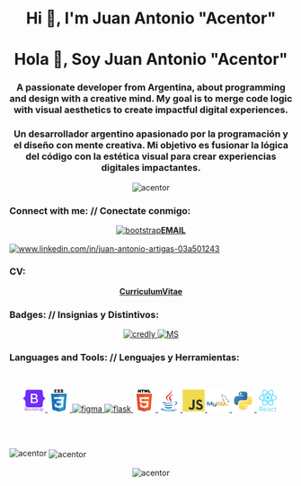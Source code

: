 <h1 align="center">Hi 👋, I'm Juan Antonio "Acentor"</h1>
<h1 align="center">Hola 👋, Soy Juan Antonio "Acentor"</h1>
<h3 align="center">A passionate developer from Argentina, about programming and design with a creative mind. My goal is to merge code logic with visual aesthetics to create impactful digital experiences.</h3>
<h3 align="center">Un desarrollador argentino apasionado por la programación y el diseño con mente creativa. Mi objetivo es fusionar la lógica del código con la estética visual para crear experiencias digitales impactantes.</h3>

<p align="center"> <img src="https://komarev.com/ghpvc/?username=acentor&label=Profile%20views&color=0e75b6&style=flat" alt="acentor" /> </p>

<h3 align="left">Connect with me: //  Conectate conmigo:</h3>

<p align="center"><a href="angel_x1_00@msn.com" target="_blank" rel="noreferrer"><img src="https://www.troopsf.com/wp-content/uploads/email-icon_60930.png" alt="bootstrap" width="40" height="40"/><b>EMAIL</b></a></p>
<p align="left">
<a href="https://linkedin.com/in/www.linkedin.com/in/juan-antonio-artigas-03a501243" target="blank"><img align="center" src="https://raw.githubusercontent.com/rahuldkjain/github-profile-readme-generator/master/src/images/icons/Social/linked-in-alt.svg" alt="www.linkedin.com/in/juan-antonio-artigas-03a501243" height="30" width="40" /></a>
</p>

<h3 align="left">CV:</h3>

<p align="center"><a href="https://github.com/Acentor/Acentor/blob/main/CurriculumVitae.pdf" target="_blank" rel="noreferrer"><b>CurriculumVitae</b></a></p>

<h3 align="left">Badges: //  Insignias y Distintivos:</h3>

<p align="center"><a href="https://www.credly.com/users/juan-artigas.acentor" target="_blank" rel="noreferrer"><img src="https://info.credly.com/hubfs/Credly_images_2022/Logo.svg" alt="credly" width="40" height="40"/> </a><a href="https://learn.microsoft.com/es-es/users/juanantonioartigas-4918/" target="_blank" rel="noreferrer"><img src="https://images.crunchbase.com/image/upload/c_pad,h_256,w_256,f_auto,q_auto:eco,dpr_1/v1501613147/ypg7mliwmzomf9fdrkvz.png" alt="MS" width="40" height="40"/> </a></p>


<h3 align="left">Languages and Tools:  //  Lenguajes y Herramientas:</h3>

<br>
<p align="center"> <a href="https://getbootstrap.com" target="_blank" rel="noreferrer"> <img src="https://raw.githubusercontent.com/devicons/devicon/master/icons/bootstrap/bootstrap-plain-wordmark.svg" alt="bootstrap" width="40" height="40"/> </a> <a href="https://www.w3schools.com/css/" target="_blank" rel="noreferrer"> <img src="https://raw.githubusercontent.com/devicons/devicon/master/icons/css3/css3-original-wordmark.svg" alt="css3" width="40" height="40"/> </a> <a href="https://www.figma.com/" target="_blank" rel="noreferrer"> <img src="https://www.vectorlogo.zone/logos/figma/figma-icon.svg" alt="figma" width="40" height="40"/> </a> <a href="https://flask.palletsprojects.com/" target="_blank" rel="noreferrer"> <img src="https://www.vectorlogo.zone/logos/pocoo_flask/pocoo_flask-icon.svg" alt="flask" width="40" height="40"/> </a> <a href="https://www.w3.org/html/" target="_blank" rel="noreferrer"> <img src="https://raw.githubusercontent.com/devicons/devicon/master/icons/html5/html5-original-wordmark.svg" alt="html5" width="40" height="40"/> </a> <a href="https://www.java.com" target="_blank" rel="noreferrer"> <img src="https://raw.githubusercontent.com/devicons/devicon/master/icons/java/java-original.svg" alt="java" width="40" height="40"/> </a> <a href="https://developer.mozilla.org/en-US/docs/Web/JavaScript" target="_blank" rel="noreferrer"> <img src="https://raw.githubusercontent.com/devicons/devicon/master/icons/javascript/javascript-original.svg" alt="javascript" width="40" height="40"/> </a> <a href="https://www.mysql.com/" target="_blank" rel="noreferrer"> <img src="https://raw.githubusercontent.com/devicons/devicon/master/icons/mysql/mysql-original-wordmark.svg" alt="mysql" width="40" height="40"/> </a> <a href="https://www.python.org" target="_blank" rel="noreferrer"> <img src="https://raw.githubusercontent.com/devicons/devicon/master/icons/python/python-original.svg" alt="python" width="40" height="40"/> </a> <a href="https://reactjs.org/" target="_blank" rel="noreferrer"> <img src="https://raw.githubusercontent.com/devicons/devicon/master/icons/react/react-original-wordmark.svg" alt="react" width="40" height="40"/> </a> </p>
<br>
<br>

<p><img align="left" src="https://github-readme-stats.vercel.app/api/top-langs?username=acentor&show_icons=true&locale=en&layout=compact" alt="acentor" /></p>




<p>&nbsp;<img align="center" src="https://github-readme-stats.vercel.app/api?username=acentor&show_icons=true&locale=en" alt="acentor" /></p>



<p align="center"><img align="center" src="https://github-readme-streak-stats.herokuapp.com/?user=acentor&" alt="acentor" /></p>
